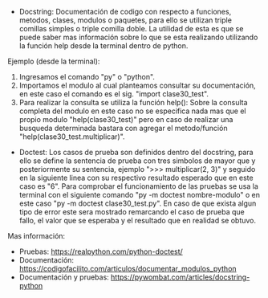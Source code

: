 * Docstring:
Documentación de codigo con respecto a funciones, metodos, clases, modulos o paquetes, para ello se utilizan
triple comillas simples o triple comilla doble. La utilidad de esta es que se puede saber mas información sobre
lo que se esta realizando utilizando la función help desde la terminal dentro de python.

Ejemplo (desde la terminal):
1. Ingresamos el comando "py" o "python".
2. Importamos el modulo al cual planteamos consultar su documentación, en este caso el comando es el sig.
 "import clase30_test".
3.  Para realizar la consulta se utiliza la función help(): Sobre la consulta completa del modulo
en este caso no se especifica nada mas que el propio modulo "help(clase30_test)" pero en caso de realizar una 
busqueda determinada bastara con agregar el metodo/función "help(clase30_test.multiplicar)".

* Doctest: Los casos de prueba son definidos dentro del docstring, para ello se define la sentencia de prueba con tres
simbolos de mayor que y posteriormente su sentencia, ejemplo ">>> multiplicar(2, 3)" y seguido en la siguiente linea con su 
respectivo resultado esperado que en este caso es "6". Para comprobar el funcionamiento de las pruebas se usa la terminal con
el siguiente comando  "py -m doctest nombre-modulo" o en este caso "py -m doctest clase30_test.py". En caso de que exista
algun tipo de error este sera mostrado remarcando el caso de prueba que fallo, el valor que se esperaba y el resultado que en realidad
se obtuvo.


Mas información:
  - Pruebas: https://realpython.com/python-doctest/
  - Documentación: https://codigofacilito.com/articulos/documentar_modulos_python
  - Documentación y pruebas: https://pywombat.com/articles/docstring-python
